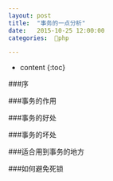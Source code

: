 ```yaml
---
layout: post
title:  "事务的一点分析"
date:   2015-10-25 12:00:00
categories:  🐘php

---
```


* content
{:toc}


###序

###事务的作用

###事务的好处

###事务的坏处

###适合用到事务的地方

###如何避免死锁